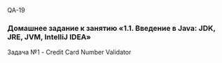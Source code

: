 QA-19
### Домашнее задание к занятию «1.1. Введение в Java: JDK, JRE, JVM, IntelliJ IDEA»
Задача №1 - Credit Card Number Validator
